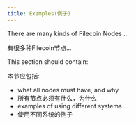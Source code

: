 ```yaml
---
title: Examples(例子)
---
```


There are many kinds of Filecoin Nodes ...

有很多种Filecoin节点…

This section should contain:

本节应包括:

- what all nodes must have, and why
- 所有节点必须有什么，为什么
- examples of using different systems
- 使用不同系统的例子



